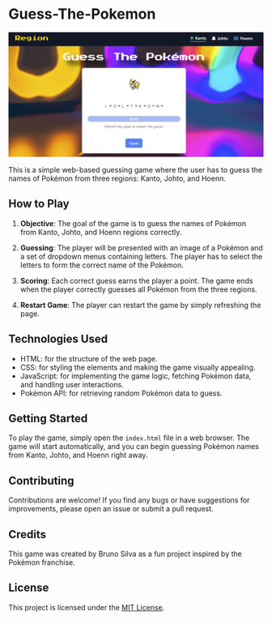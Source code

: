 # Guess-The-Pokemon
![Pokemon Image](https://github.com/brunofilipefs96/brunofilipefs96.github.io/blob/main/Assets/Images/project7.png?raw=true)

This is a simple web-based guessing game where the user has to guess the names of Pokémon from three regions: Kanto, Johto, and Hoenn.

## How to Play

1. **Objective**: The goal of the game is to guess the names of Pokémon from Kanto, Johto, and Hoenn regions correctly.

2. **Guessing**: The player will be presented with an image of a Pokémon and a set of dropdown menus containing letters. The player has to select the letters to form the correct name of the Pokémon.

3. **Scoring**: Each correct guess earns the player a point. The game ends when the player correctly guesses all Pokémon from the three regions.

4. **Restart Game**: The player can restart the game by simply refreshing the page.

## Technologies Used

- HTML: for the structure of the web page.
- CSS: for styling the elements and making the game visually appealing.
- JavaScript: for implementing the game logic, fetching Pokémon data, and handling user interactions.
- Pokémon API: for retrieving random Pokémon data to guess.

## Getting Started

To play the game, simply open the `index.html` file in a web browser. The game will start automatically, and you can begin guessing Pokémon names from Kanto, Johto, and Hoenn right away.

## Contributing

Contributions are welcome! If you find any bugs or have suggestions for improvements, please open an issue or submit a pull request.

## Credits

This game was created by Bruno Silva as a fun project inspired by the Pokémon franchise.

## License

This project is licensed under the [MIT License](LICENSE).


